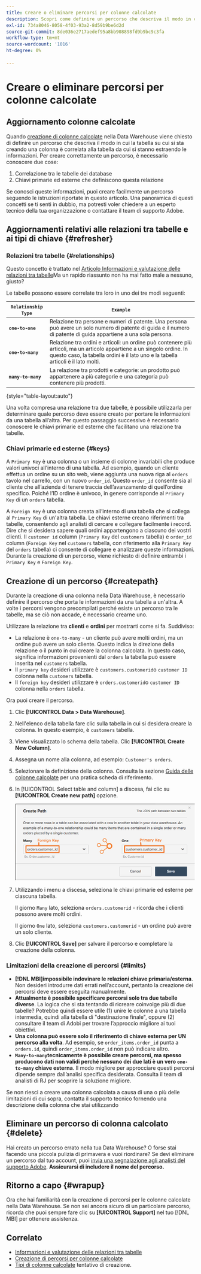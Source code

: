 ```yaml
---
title: Creare o eliminare percorsi per colonne calcolate
description: Scopri come definire un percorso che descriva il modo in cui la tabella su cui stai creando una colonna è correlata alla tabella da cui stai estraendo le informazioni.
exl-id: 734a8046-8058-4f03-93a2-8d59b9be6d2d
source-git-commit: 8de036e2717aedef95a8bb908898fd9b9bc9c3fa
workflow-type: tm+mt
source-wordcount: '1016'
ht-degree: 0%

---
```


# Creare o eliminare percorsi per colonne calcolate

## Aggiornamento colonne calcolate

Quando [creazione di colonne calcolate](../data-warehouse-mgr/creating-calculated-columns.md) nella Data Warehouse viene chiesto di definire un percorso che descriva il modo in cui la tabella su cui si sta creando una colonna è correlata alla tabella da cui si stanno estraendo le informazioni. Per creare correttamente un percorso, è necessario conoscere due cose:

1. Correlazione tra le tabelle dei database
1. Chiavi primarie ed esterne che definiscono questa relazione

Se conosci queste informazioni, puoi creare facilmente un percorso seguendo le istruzioni riportate in questo articolo. Una panoramica di questi concetti se ti senti in dubbio, ma potresti voler chiedere a un esperto tecnico della tua organizzazione o contattare il team di supporto Adobe.

## Aggiornamenti relativi alle relazioni tra tabelle e ai tipi di chiave {#refresher}

### Relazioni tra tabelle {#relationships}

Questo concetto è trattato nel [Articolo Informazioni e valutazione delle relazioni tra tabelle](../../data-analyst/data-warehouse-mgr/table-relationships.md)Ma un rapido riassunto non ha mai fatto male a nessuno, giusto?

Le tabelle possono essere correlate tra loro in uno dei tre modi seguenti:

| **`Relationship Type`** | **`Example`** |
|-----|-----|
| **`one-to-one`** | Relazione tra persone e numeri di patente. Una persona può avere un solo numero di patente di guida e il numero di patente di guida appartiene a una sola persona. |
| **`one-to-many`** | Relazione tra ordini e articoli: un ordine può contenere più articoli, ma un articolo appartiene a un singolo ordine. In questo caso, la tabella ordini è il lato uno e la tabella articoli è il lato molti. |
| **`many-to-many`** | La relazione tra prodotti e categorie: un prodotto può appartenere a più categorie e una categoria può contenere più prodotti. |

{style="table-layout:auto"}

Una volta compresa una relazione tra due tabelle, è possibile utilizzarla per determinare quale percorso deve essere creato per portare le informazioni da una tabella all’altra. Per questo passaggio successivo è necessario conoscere le chiavi primarie ed esterne che facilitano una relazione tra tabelle.

### Chiavi primarie ed esterne {#keys}

A `Primary Key` è una colonna o un insieme di colonne invariabili che produce valori univoci all’interno di una tabella. Ad esempio, quando un cliente effettua un ordine su un sito web, viene aggiunta una nuova riga al `orders` tavolo nel carrello, con un nuovo `order_id`. Questo `order_id` consente sia al cliente che all’azienda di tenere traccia dell’avanzamento di quell’ordine specifico. Poiché l’ID ordine è univoco, in genere corrisponde al `Primary Key` di un `orders` tabella.

A `Foreign Key` è una colonna creata all’interno di una tabella che si collega al `Primary Key` di un&#39;altra tabella. Le chiavi esterne creano riferimenti tra tabelle, consentendo agli analisti di cercare e collegare facilmente i record. Dire che si desidera sapere quali ordini appartengono a ciascuno dei vostri clienti. Il `customer id` column (`Primary Key` del `customers` tabella) e `order_id` column (`Foreign Key` nel `customers` tabella, con riferimento alla `Primary Key` del `orders` tabella) ci consente di collegare e analizzare queste informazioni. Durante la creazione di un percorso, viene richiesto di definire entrambi i `Primary Key` e `Foreign Key`.

## Creazione di un percorso {#createpath}

Durante la creazione di una colonna nella Data Warehouse, è necessario definire il percorso che porta le informazioni da una tabella a un&#39;altra. A volte i percorsi vengono precompilati perché esiste un percorso tra le tabelle, ma se ciò non accade, è necessario crearne uno.

Utilizzare la relazione tra **clienti** e **ordini** per mostrarti come si fa. Suddiviso:

* La relazione è `one-to-many` - un cliente può avere molti ordini, ma un ordine può avere un solo cliente. Questo indica la direzione della relazione o il punto in cui creare la colonna calcolata. In questo caso, significa informazioni provenienti dal `orders` la tabella può essere inserita nel `customers` tabella.
* Il `primary key` desideri utilizzare è `customers.customerid`o `customer ID` colonna nella `customers` tabella.
* Il `foreign key` desideri utilizzare è `orders.customerid`o `customer ID` colonna nella `orders` tabella.

Ora puoi creare il percorso.

1. Clic **[!UICONTROL Data > Data Warehouse]**.
1. Nell&#39;elenco della tabella fare clic sulla tabella in cui si desidera creare la colonna. In questo esempio, è `customers` tabella.
1. Viene visualizzato lo schema della tabella. Clic **[!UICONTROL Create New Column]**.
1. Assegna un nome alla colonna, ad esempio: `Customer's orders`.
1. Selezionare la definizione della colonna. Consulta la sezione [Guida delle colonne calcolate](../data-warehouse-mgr/creating-calculated-columns.md) per una pratica scheda di riferimento.
1. In [!UICONTROL Select table and column] a discesa, fai clic su **[!UICONTROL Create new path]** opzione.

   ![Creazione di percorsi per colonne calcolate modali](../../assets/Creating_Paths_modal.png)

1. Utilizzando i menu a discesa, seleziona le chiavi primarie ed esterne per ciascuna tabella.

   Il giorno `Many` lato, seleziona `orders.customerid` - ricorda che i clienti possono avere molti ordini.

   Il giorno `One` lato, seleziona `customers.customerid` - un ordine può avere un solo cliente.

1. Clic **[!UICONTROL Save]** per salvare il percorso e completare la creazione della colonna.

### Limitazioni della creazione di percorsi {#limits}

* **[!DNL MBI]impossibile indovinare le relazioni chiave primaria/esterna**. Non desideri introdurre dati errati nell’account, pertanto la creazione dei percorsi deve essere eseguita manualmente.
* **Attualmente è possibile specificare percorsi solo tra due tabelle diverse**. La logica che si sta tentando di ricreare coinvolge più di due tabelle? Potrebbe quindi essere utile (1) unire le colonne a una tabella intermedia, quindi alla tabella di &quot;destinazione finale&quot;, oppure (2) consultare il team di Adobi per trovare l’approccio migliore ai tuoi obiettivi.
* **Una colonna può essere solo il riferimento di chiave esterna per UN percorso alla volta**. Ad esempio, se `order_items.order_id` punta a `orders.id`, quindi `order_items.order_id` non può indicare altro.
* **`Many-to-many`tecnicamente è possibile creare percorsi, ma spesso producono dati non validi perché nessuno dei due lati è un vero `one-to-many` chiave esterna**. Il modo migliore per approcciare questi percorsi dipende sempre dall’analisi specifica desiderata. Consulta il team di analisti di RJ per scoprire la soluzione migliore.

Se non riesci a creare una colonna calcolata a causa di una o più delle limitazioni di cui sopra, contatta il supporto tecnico fornendo una descrizione della colonna che stai utilizzando

## Eliminare un percorso di colonna calcolato {#delete}

Hai creato un percorso errato nella tua Data Warehouse? O forse stai facendo una piccola pulizia di primavera e vuoi riordinare? Se devi eliminare un percorso dal tuo account, puoi [invia una segnalazione agli analisti del supporto Adobe](../../guide-overview.md). **Assicurarsi di includere il nome del percorso.**

## Ritorno a capo {#wrapup}

Ora che hai familiarità con la creazione di percorsi per le colonne calcolate nella Data Warehouse. Se non sei ancora sicuro di un particolare percorso, ricorda che puoi sempre fare clic su **[!UICONTROL Support]** nel tuo [!DNL MBI] per ottenere assistenza.

## Correlato

* [Informazioni e valutazione delle relazioni tra tabelle](../data-warehouse-mgr/table-relationships.md)
* [Creazione di percorsi per colonne calcolate](../data-warehouse-mgr/create-paths-calc-columns.md)
* [Tipi di colonne calcolate](../data-warehouse-mgr/calc-column-types.md) tentativo di creazione.
